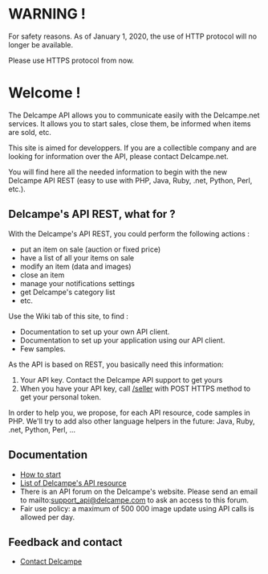 # WARNING !
For safety reasons. As of January 1, 2020, the use of HTTP protocol will no longer be available.

Please use HTTPS protocol from now.

# Welcome !

The Delcampe API allows you to communicate easily with the Delcampe.net services. It allows you to start sales, close them, be informed when items are sold, etc.

This site is aimed for developpers. If you are a collectible company and are looking for information over the API, please contact Delcampe.net.

You will find here all the needed information to begin with the new Delcampe API REST (easy to use with PHP, Java, Ruby, .net, Python, Perl, etc.). 

## Delcampe's API REST, what for ?

With the Delcampe's API REST, you could perform the following actions :

* put an item on sale (auction or fixed price)
* have a list of all your items on sale
* modify an item (data and images)
* close an item
* manage your notifications settings
* get Delcampe's category list
* etc. 

Use the Wiki tab of this site, to find :

* Documentation to set up your own API client.
* Documentation to set up your application using our API client.
* Few samples. 

As the API is based on REST, you basically need this information:

1. Your API key. Contact the Delcampe API support to get yours
2. When you have your API key, call [/seller](https://github.com/Delcampe/delcampe-apirest-client/wiki/sellerPost) with POST HTTPS method to get your personal token. 

In order to help you, we propose, for each API resource, code samples in PHP. We'll try to add also other language helpers in the future: Java, Ruby, .net, Python, Perl, ... 

## Documentation

* [How to start](https://github.com/Delcampe/delcampe-apirest-client/wiki/How-to-start)
* [List of Delcampe's API resource](https://github.com/Delcampe/delcampe-apirest-client/wiki/List-of-Delcampe%27s-API-resource)
* There is an API forum on the Delcampe's website. Please send an email to mailto:support_api@delcampe.com to ask an access to this forum.
* Fair use policy: a maximum of 500 000 image update using API calls is allowed per day. 

## Feedback and contact

* [Contact Delcampe](https://github.com/Delcampe/delcampe-apirest-client/wiki/Contact-Delcampe)
